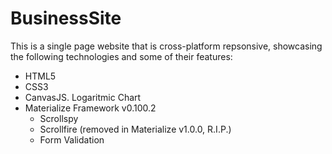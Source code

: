 # BusinessSite
This is a single page website that is cross-platform repsonsive, showcasing the following technologies and some of their features:
  * HTML5
  * CSS3
  * CanvasJS. Logaritmic Chart
  * Materialize Framework v0.100.2
    * Scrollspy
    * Scrollfire (removed in Materialize v1.0.0, R.I.P.)
    * Form Validation

